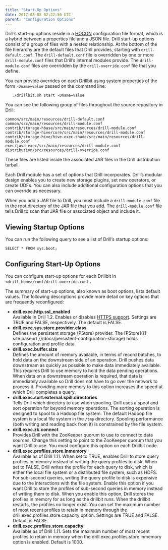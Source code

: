 ```yaml
---
title: "Start-Up Options"
date: 2017-08-08 02:22:56 UTC
parent: "Configuration Options"
---
```

Drill’s start-up options reside in a [HOCON](https://github.com/typesafehub/config/blob/master/HOCON.md) configuration file format, which is
a hybrid between a properties file and a JSON file. Drill start-up options
consist of a group of files with a nested relationship. At the bottom of the file hierarchy are the default files that Drill provides, starting with `drill-default.conf`. The `drill-default.conf` file is overridden by one or more `drill-module.conf` files that Drill’s internal modules provide. The `drill-module.conf` files are overridden by the `drill-override.conf` file that you define.    

You can provide overrides on each Drillbit using system properties of the form `-Dname=value` passed on the command line: 
 
       ./drillbit.sh start -Dname=value


You can see the following group of files throughout the source repository in
Drill:

	common/src/main/resources/drill-default.conf
	common/src/main/resources/drill-module.conf
	contrib/storage-hbase/src/main/resources/drill-module.conf
	contrib/storage-hive/core/src/main/resources/drill-module.conf
	contrib/storage-hive/hive-exec-shade/src/main/resources/drill-module.conf
	exec/java-exec/src/main/resources/drill-module.conf
	distribution/src/resources/drill-override.conf

These files are listed inside the associated JAR files in the Drill
distribution tarball.

Each Drill module has a set of options that Drill incorporates. Drill’s
modular design enables you to create new storage plugins, set new operators,
or create UDFs. You can also include additional configuration options that you
can override as necessary.

When you add a JAR file to Drill, you must include a `drill-module.conf` file
in the root directory of the JAR file that you add. The `drill-module.conf`
file tells Drill to scan that JAR file or associated object and include it.

## Viewing Startup Options

You can run the following query to see a list of Drill’s startup options:

    SELECT * FROM sys.boot;

## Configuring Start-Up Options

You can configure start-up options for each Drillbit in `<drill_home>/conf/drill-override.conf` .

The summary of start-up options, also known as boot options, lists default values. The following descriptions provide more detail on key options that are frequently reconfigured:

* **drill.exec.http.ssl_enabled**  
  Available in Drill 1.2. Enables or disables [HTTPS support]({{site.baseurl}}/docs/configuring-web-console-and-rest-api-security/#https-support). Settings are TRUE and FALSE, respectively. The default is FALSE.  
* **drill.exec.sys.store.provider.class**  
  Defines the persistent storage (PStore) provider. The [PStore]({{ site.baseurl }}/docs/persistent-configuration-storage) holds configuration and profile data.  
* **drill.exec.buffer.size**  
  Defines the amount of memory available, in terms of record batches, to hold data on the downstream side of an operation. Drill pushes data downstream as quickly as possible to make data immediately available. This requires Drill to use memory to hold the data pending operations. When data on a downstream operation is required, that data is immediately available so Drill does not have to go over the network to process it. Providing more memory to this option increases the speed at which Drill completes a query.  
* **drill.exec.sort.external.spill.directories**  
  Tells Drill which directory to use when spooling. Drill uses a spool and sort operation for beyond memory operations. The sorting operation is designed to spool to a Hadoop file system. The default Hadoop file system is a local file system in the `/tmp` directory. Spooling performance (both writing and reading back from it) is constrained by the file system.  
* **drill.exec.zk.connect**  
  Provides Drill with the ZooKeeper quorum to use to connect to data sources. Change this setting to point to the ZooKeeper quorum that you want Drill to use. You must configure this option on each Drillbit node.  
* **drill.exec.profiles.store.inmemory**  
  Available as of Drill 1.11. When set to TRUE, enables Drill to store query profiles in memory instead of writing the query profiles to disk. When set to FALSE, Drill writes the profile for each query to disk, which is either the local file system or a distributed file system, such as HDFS. For sub-second queries, writing the query profile to disk is expensive due to the interactions with the file system. Enable this option if you want Drill to store the profiles of sub-second queries in memory instead of writing them to disk. When you enable this option, Drill stores the profiles in memory for as long as the drillbit runs. When the drillbit restarts, the profiles no longer exist. You can set the maximum number of most recent profiles to retain in memory through the drill.exec.profiles.store.capacity option. Settings are TRUE and FALSE. Default is FALSE.  
* **drill.exec.profiles.store.capacity**  
  Available as of Drill 1.11. Sets the maximum number of most recent profiles to retain in memory when the drill.exec.profiles.store.inmemory option is enabled. Default is 1000.  